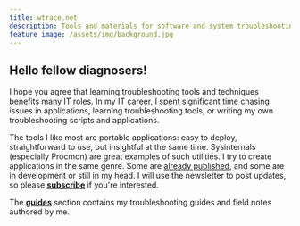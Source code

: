 ```yaml
---
title: wtrace.net
description: Tools and materials for software and system troubleshooting 
feature_image: /assets/img/background.jpg
---
```


## Hello fellow diagnosers!

I hope you agree that learning troubleshooting tools and techniques benefits many IT roles. In my IT career, I spent significant time chasing issues in applications, learning troubleshooting tools, or writing my own troubleshooting scripts and applications. 

The tools I like most are portable applications: easy to deploy, straightforward to use, but insightful at the same time. Sysinternals (especially Procmon) are great examples of such utilities. I try to create applications in the same genre. Some are [already published](/tools/), and some are in development or still in my head. I will use the newsletter to post updates, so please [**subscribe**](/subscribe/) if you're interested.

The [**guides**](/guides/) section contains my troubleshooting guides and field notes authored by me.
